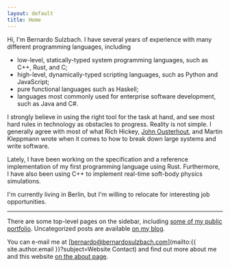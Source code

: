 ```yaml
---
layout: default
title: Home
---
```


Hi, I'm Bernardo Sulzbach.
I have several years of experience with many different programming languages, including
- low-level, statically-typed system programming languages, such as C++, Rust, and C;
- high-level, dynamically-typed scripting languages, such as Python and JavaScript;
- pure functional languages such as Haskell;
- languages most commonly used for enterprise software development, such as Java and C#.

I strongly believe in using the right tool for the task at hand, and see most hard rules in technology as obstacles to progress.
Reality is not simple.
I generally agree with most of what
Rich Hickey,
[John Ousterhout](https://web.stanford.edu/~ouster/cgi-bin/book.php), and
Martin Kleppmann
wrote when it comes to how to break down large systems and write software.

Lately, I have been working on the specification and a reference implementation of my first programming language using Rust.
Furthermore, I have also been using C++ to implement real-time soft-body physics simulations.

I'm currently living in Berlin, but I'm willing to relocate for interesting job opportunities.

---

There are some top-level pages on the sidebar, including [some of my public portfolio](/portfolio/).
Uncategorized posts are available [on my blog](/blog/).

You can e-mail me at [bernardo@bernardosulzbach.com](mailto:{{ site.author.email }}?subject=Website Contact) and find out more about me and this website [on the about page](/about/).
